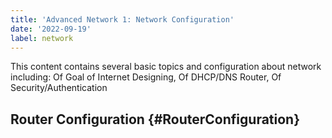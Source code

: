 ```yaml
---
title: 'Advanced Network 1: Network Configuration'
date: '2022-09-19'
label: network
---
```


<p class="intro">
This content contains several basic topics and configuration about network including:
Of Goal of Internet Designing, Of DHCP/DNS Router, Of Security/Authentication

</p>

## Router Configuration {#RouterConfiguration}
